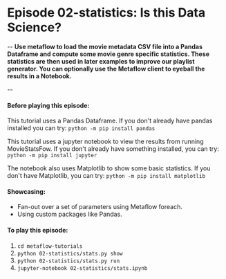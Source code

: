 # Episode 02-statistics: Is this Data Science?
--
**Use metaflow to load the movie metadata CSV file into a Pandas Dataframe and compute some movie genre specific statistics. These statistics are then used in later examples to improve our playlist generator. You can optionally use the Metaflow client to eyeball the results in a Notebook.**

--

#### Before playing this episode:
This tutorial uses a Pandas Dataframe. If you don't already have pandas installed you can try: ```python -m pip install pandas```

This tutorial uses a jupyter notebook to view the results from running MovieStatsFow. If you don't already have something installed, you can try: ```python -m pip install jupyter```

The notebook also uses Matplotlib to show some basic statistics. If you don't have Matplotlib, you can try: ```python -m pip install matplotlib```

#### Showcasing:
- Fan-out over a set of parameters using Metaflow foreach.
- Using custom packages like Pandas.

#### To play this episode:
1. ```cd metaflow-tutorials```
2. ```python 02-statistics/stats.py show```
3. ```python 02-statistics/stats.py run```
4. ```jupyter-notebook 02-statistics/stats.ipynb```
